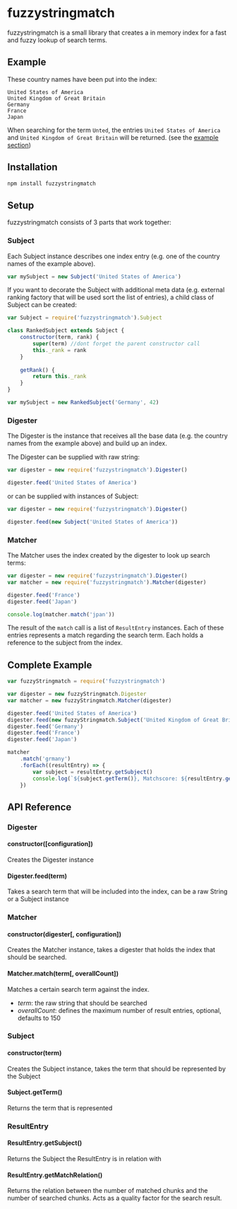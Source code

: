 # fuzzystringmatch
fuzzystringmatch is a small library that creates a in memory index for a fast and fuzzy lookup of search terms.

## Example
These country names have been put into the index:
````
United States of America
United Kingdom of Great Britain
Germany
France
Japan
````

When searching for the term `Unted`, the entries `United States of America` and `United Kingdom of Great Britain` will be returned.
(see the [example section](https://github.com/cookiefactory/fuzzystringmatch/tree/master/example))

## Installation
````bash
npm install fuzzystringmatch
````

## Setup
fuzzystringmatch consists of 3 parts that work together:

### Subject
Each Subject instance describes one index entry (e.g. one of the country names of the example above).
````javascript
var mySubject = new Subject('United States of America')
````

If you want to decorate the Subject with additional meta data (e.g. external ranking factory that will be used sort the list of entries),
a child class of Subject can be created:

````javascript
var Subject = require('fuzzystringmatch').Subject

class RankedSubject extends Subject {
    constructor(term, rank) {
        super(term) //dont forget the parent constructor call
        this._rank = rank
    }
    
    getRank() {
        return this._rank
    }
}

var mySubject = new RankedSubject('Germany', 42)
````

### Digester
The Digester is the instance that receives all the base data (e.g. the country names from the example above) and build up an index.

The Digester can be supplied with raw string:
````javascript
var digester = new require('fuzzystringmatch').Digester()

digester.feed('United States of America')
````
or can be supplied with instances of Subject:
````javascript
var digester = new require('fuzzystringmatch').Digester()

digester.feed(new Subject('United States of America'))
````

### Matcher
The Matcher uses the index created by the digester to look up search terms:
````javascript
var digester = new require('fuzzystringmatch').Digester()
var matcher = new require('fuzzystringmatch').Matcher(digester)

digester.feed('France')
digester.feed('Japan')

console.log(matcher.match('jpan'))
````

The result of the `match` call is a list of `ResultEntry` instances.
Each of these entries represents a match regarding the search term. Each holds a reference to the subject from the index.

## Complete Example
````javascript
var fuzzyStringmatch = require('fuzzystringmatch')

var digester = new fuzzyStringmatch.Digester
var matcher = new fuzzyStringmatch.Matcher(digester)

digester.feed('United States of America')
digester.feed(new fuzzyStringmatch.Subject('United Kingdom of Great Britain'))
digester.feed('Germany')
digester.feed('France')
digester.feed('Japan')

matcher
    .match('grmany')
    .forEach((resultEntry) => {
        var subject = resultEntry.getSubject()
        console.log(`${subject.getTerm()}, Matchscore: ${resultEntry.getMatchRelation()}`)
    })

````

## API Reference

### Digester

#### constructor([configuration])
Creates the Digester instance

#### Digester.feed(term)
Takes a search term that will be included into the index, can be a raw String or a Subject instance

### Matcher

#### constructor(digester[, configuration])
Creates the Matcher instance, takes a digester that holds the index that should be searched.

#### Matcher.match(term[, overallCount])
Matches a certain search term against the index.
* *term*: the raw string that should be searched
* *overallCount*: defines the maximum number of result entries, optional, defaults to 150

### Subject

#### constructor(term)
Creates the Subject instance, takes the term that should be represented by the Subject

#### Subject.getTerm()
Returns the term that is represented

### ResultEntry

#### ResultEntry.getSubject()
Returns the Subject the ResultEntry is in relation with

#### ResultEntry.getMatchRelation()
Returns the relation between the number of matched chunks and the number of searched chunks.
Acts as a quality factor for the search result.